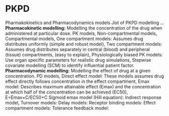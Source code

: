 # PKPD
Pharmakokinetics and Pharmacodynamics models
Jist of PKPD modelling …
**Pharmacokinetic modelling:** Modelling the concentration of the drug when administered at particular dose.
PK models,
Non-compartmental models,
Compartmental models, 
One compartment models: Assumes drug distributes uniformly (simple and robust model),
Two compartment models: Assumes drug distributes separately in central (blood) and peripheral (tissue) compartments, (easy to explain), 
Physiologically biased PK models: Use organ specific parameters for realistic drug simulations,
Stepwise covariate modelling (SCM) to identify influential patient factor. 
**Pharmacodynamic modelling:** Modelling the effect of drug at a given concentration.
PD models,
Direct effect model: These models assumes drug effect directly follows concentration in the effect compartment,
Emax model: Describes maximum attainable effect (Emax) and the concentration at which half of the concentration can be achieved (EC50), 
E=Emax×C/EC50+C 
Sigmoid emax model (Hill equation): 
Indirect response model,
Turnover models:
Delay models:
Receptor binding models:
Effect compartment models:
Tolerance feedback model:

